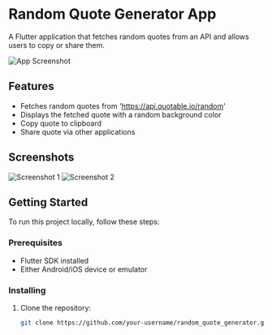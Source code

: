 # Random Quote Generator App

A Flutter application that fetches random quotes from an API and allows users to copy or share them.

![App Screenshot](screenshot.png)

## Features

- Fetches random quotes from 'https://api.quotable.io/random'
- Displays the fetched quote with a random background color
- Copy quote to clipboard
- Share quote via other applications

## Screenshots

![Screenshot 1](screenshots/screenshot1.png)
![Screenshot 2](screenshots/screenshot2.png)

## Getting Started

To run this project locally, follow these steps:

### Prerequisites

- Flutter SDK installed
- Either Android/iOS device or emulator

### Installing

1. Clone the repository:

   ```bash
   git clone https://github.com/your-username/random_quote_generator.git
